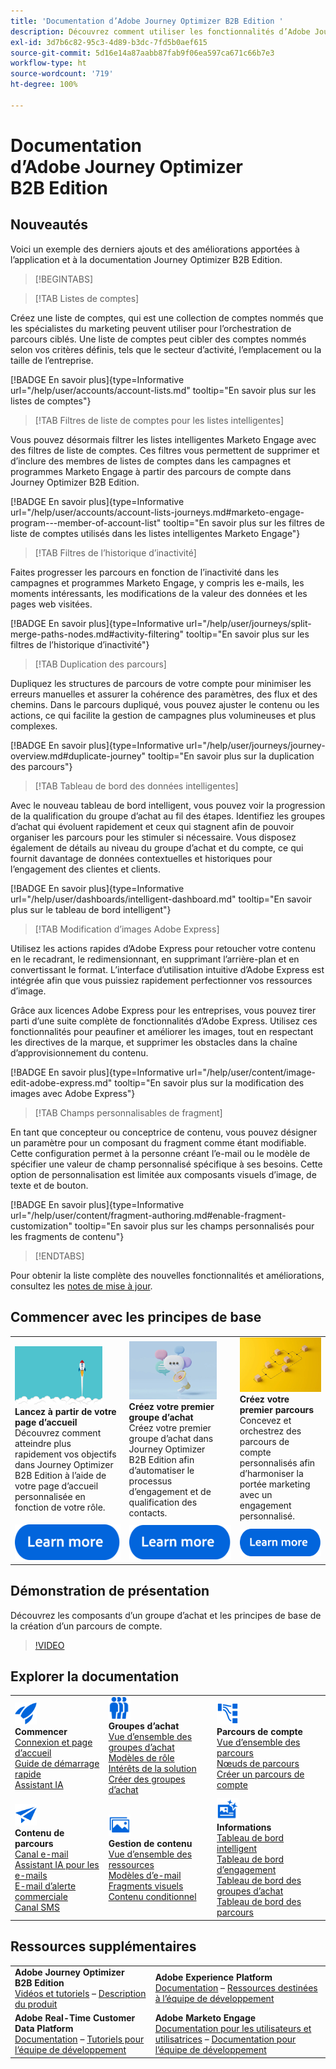 ```yaml
---
title: 'Documentation d’Adobe Journey Optimizer B2B Edition '
description: Découvrez comment utiliser les fonctionnalités d’Adobe Journey Optimizer B2B Edition pour orchestrer des parcours de compte et de groupe d’achat à l’aide de l’IA générative intégrée et d’une automatisation de pointe.
exl-id: 3d7b6c82-95c3-4d89-b3dc-7fd5b0aef615
source-git-commit: 5d16e14a87aabb87fab9f06ea597ca671c66b7e3
workflow-type: ht
source-wordcount: '719'
ht-degree: 100%

---
```


# Documentation d’Adobe Journey Optimizer B2B Edition 

## Nouveautés

Voici un exemple des derniers ajouts et des améliorations apportées à l’application et à la documentation Journey Optimizer B2B Edition.

>[!BEGINTABS]

>[!TAB Listes de comptes]

Créez une liste de comptes, qui est une collection de comptes nommés que les spécialistes du marketing peuvent utiliser pour l’orchestration de parcours ciblés. Une liste de comptes peut cibler des comptes nommés selon vos critères définis, tels que le secteur d’activité, l’emplacement ou la taille de l’entreprise.

[!BADGE En savoir plus]{type=Informative url="/help/user/accounts/account-lists.md" tooltip="En savoir plus sur les listes de comptes"}

>[!TAB Filtres de liste de comptes pour les listes intelligentes]

Vous pouvez désormais filtrer les listes intelligentes Marketo Engage avec des filtres de liste de comptes. Ces filtres vous permettent de supprimer et d’inclure des membres de listes de comptes dans les campagnes et programmes Marketo Engage à partir des parcours de compte dans Journey Optimizer B2B Edition.

[!BADGE En savoir plus]{type=Informative url="/help/user/accounts/account-lists-journeys.md#marketo-engage-program---member-of-account-list" tooltip="En savoir plus sur les filtres de liste de comptes utilisés dans les listes intelligentes Marketo Engage"}

>[!TAB Filtres de l’historique d’inactivité]

Faites progresser les parcours en fonction de l’inactivité dans les campagnes et programmes Marketo Engage, y compris les e-mails, les moments intéressants, les modifications de la valeur des données et les pages web visitées.

[!BADGE En savoir plus]{type=Informative url="/help/user/journeys/split-merge-paths-nodes.md#activity-filtering" tooltip="En savoir plus sur les filtres de l’historique d’inactivité"}

>[!TAB Duplication des parcours]

Dupliquez les structures de parcours de votre compte pour minimiser les erreurs manuelles et assurer la cohérence des paramètres, des flux et des chemins. Dans le parcours dupliqué, vous pouvez ajuster le contenu ou les actions, ce qui facilite la gestion de campagnes plus volumineuses et plus complexes.

[!BADGE En savoir plus]{type=Informative url="/help/user/journeys/journey-overview.md#duplicate-journey" tooltip="En savoir plus sur la duplication des parcours"}

>[!TAB Tableau de bord des données intelligentes]

Avec le nouveau tableau de bord intelligent, vous pouvez voir la progression de la qualification du groupe d’achat au fil des étapes. Identifiez les groupes d’achat qui évoluent rapidement et ceux qui stagnent afin de pouvoir organiser les parcours pour les stimuler si nécessaire. Vous disposez également de détails au niveau du groupe d’achat et du compte, ce qui fournit davantage de données contextuelles et historiques pour l’engagement des clientes et clients.

[!BADGE En savoir plus]{type=Informative url="/help/user/dashboards/intelligent-dashboard.md" tooltip="En savoir plus sur le tableau de bord intelligent"}

>[!TAB Modification d’images Adobe Express]

Utilisez les actions rapides d’Adobe Express pour retoucher votre contenu en le recadrant, le redimensionnant, en supprimant l’arrière-plan et en convertissant le format. L’interface d’utilisation intuitive d’Adobe Express est intégrée afin que vous puissiez rapidement perfectionner vos ressources d’image.

Grâce aux licences Adobe Express pour les entreprises, vous pouvez tirer parti d’une suite complète de fonctionnalités d’Adobe Express. Utilisez ces fonctionnalités pour peaufiner et améliorer les images, tout en respectant les directives de la marque, et supprimer les obstacles dans la chaîne d’approvisionnement du contenu.

[!BADGE En savoir plus]{type=Informative url="/help/user/content/image-edit-adobe-express.md" tooltip="En savoir plus sur la modification des images avec Adobe Express"}

>[!TAB Champs personnalisables de fragment]

En tant que concepteur ou conceptrice de contenu, vous pouvez désigner un paramètre pour un composant du fragment comme étant modifiable. Cette configuration permet à la personne créant l’e-mail ou le modèle de spécifier une valeur de champ personnalisé spécifique à ses besoins. Cette option de personnalisation est limitée aux composants visuels d’image, de texte et de bouton.

[!BADGE En savoir plus]{type=Informative url="/help/user/content/fragment-authoring.md#enable-fragment-customization" tooltip="En savoir plus sur les champs personnalisés pour les fragments de contenu"}

>[!ENDTABS]

Pour obtenir la liste complète des nouvelles fonctionnalités et améliorations, consultez les [notes de mise à jour](../user/release-notes/release-notes.md). <!-- Stay up-to-date with the latest changes in our documentation by visiting the [documentation updates page](using/rn/documentation-updates.md).-->

## Commencer avec les principes de base

<table style="table-layout:fixed">
  <tr style="border: 0;">
    <td>
    <a href="home-page.md"><img width="140px" src="./assets/launch.png" alt="Lancement de l’utilisation des produits"></a>
    <div><strong>Lancez à partir de votre page d’accueil</strong><br/>Découvrez comment atteindre plus rapidement vos objectifs dans Journey Optimizer B2B Edition à l’aide de votre page d’accueil personnalisée en fonction de votre rôle.</div>
    </td>
      <td>
    <a href="buying-groups/buying-groups-overview.md"><img width="140px" src="./assets/communication.png" alt="Groupes d’achat"></a>
    <div><strong>Créez votre premier groupe d’achat</strong><br/>Créez votre premier groupe d’achat dans Journey Optimizer B2B Edition afin d’automatiser le processus d’engagement et de qualification des contacts.</div>
    </td>
    <td>
    <a href="journeys/journey-overview.md"><img width="140px" src="./assets/flow.png" alt="Parcours de compte"></a>
    <div><strong>Créez votre premier parcours</strong><br/>Concevez et orchestrez des parcours de compte personnalisés afin d’harmoniser la portée marketing avec un engagement personnalisé. 
    </div>
    </td>
  </tr>
  <tr style="border: 0;">
    <td align="center"><a href="home-page.md"><img src="../assets/learn-more.svg" alt="En savoir plus"></a></td>
    <td align="center"><a href="buying-groups/buying-groups-overview.md"><img src="../assets/learn-more.svg" alt="En savoir plus"></a></td>
    <td align="center"><a href="journeys/journey-overview.md"><img src="../assets/learn-more.svg" alt="En savoir plus"></a></td>
    </tr>
</table>

## Démonstration de présentation

Découvrez les composants d’un groupe d’achat et les principes de base de la création d’un parcours de compte.

>[!VIDEO](https://video.tv.adobe.com/v/3432054?quality=12)

## Explorer la documentation

<table style="table-layout:auto">
  <tr style="border: 0;">
    <td>
      <img src="../assets/do-not-localize/icon-quick-start.svg" width="35px" alt="Commencer"><br/>
      <strong>Commencer</strong><br/><a href="home-page.md">Connexion et page d’accueil</a><br/><a href="./start/get-started.md">Guide de démarrage rapide</a> <br/><a href="./ai-assistant/ai-assistant-overview.md">Assistant IA</a>
    </td>
    <!--
    <td>
      <img src="../assets/do-not-localize/icon-configure.svg" width="35px"><br/>
      <strong>Configuration<br/>administration</strong><br/><a href="using/configuration/channel-surfaces.md">Channel surfaces</a> - <a href="using/configuration/about-data-sources-events-actions.md">Configure journeys</a>  - <a href="using/administration/permissions-overview.md">Access control</a> - <a href="using/administration/sandboxes.md">Sandboxes management</a>
    </td> -->
    <td>
      <img src="../assets/do-not-localize/icon_audience.svg" width="35px" alt="Groupes d’achat"><br/>
      <strong>Groupes d’achat</strong><br/><a href="./buying-groups/buying-groups-overview.md">Vue d’ensemble des groupes d’achat</a><br/><a href="./buying-groups/buying-groups-role-templates.md">Modèles de rôle</a><br/><a href="./buying-groups/solution-interests.md">Intérêts de la solution</a><br/><a href="./buying-groups/buying-groups-create.md">Créer des groupes d’achat</a>
    </td>
    <td>
      <img src="../assets/do-not-localize/icon-paths.svg" width="35px" alt="Parcours de compte"><br/>
      <strong>Parcours de compte</strong><br/><a href="./journeys/journey-overview.md">Vue d’ensemble des parcours</a><br/><a href="./journeys/journey-nodes.md">Nœuds de parcours </a><br/><a href="./journeys/journey-overview.md#create-an-account-journey">Créer un parcours de compte</a>
    </td>
  </tr>
  <tr style="border: 0;">
    <td>
      <img src="../assets/do-not-localize/icon-campaign.svg" width="35px" alt="Contenu de parcours"><br/>
      <strong>Contenu de parcours</strong><br/><a href="./content/add-email.md">Canal e-mail</a><br/><a href="./content/ai-assistant-emails.md">Assistant IA pour les e-mails</a><br/><a href="./content/sales-alert-email.md">E-mail d’alerte commerciale</a><br/><a href="./content/sms-authoring.md">Canal SMS</a>
    </td>
        <td>
      <img src="../assets/do-not-localize/icon_assets.svg" width="35px" alt="Gestion de contenu"><br/>
      <strong>Gestion de contenu</strong><br/><a href="./content/assets-overview.md">Vue d’ensemble des ressources</a><br/><a href="./content/email-templates.md">Modèles d’e-mail</a><br/><a href="./content/fragments.md">Fragments visuels</a><br/><a href="./content/conditional-content.md">Contenu conditionnel</a>
    </td>
    <td>
      <img src="../assets/do-not-localize/icon-offer.svg" width="35px" alt="Informations et tableaux de bord"><br/>
      <strong>Informations</strong><br/><a href="./dashboards/intelligent-dashboard.md">Tableau de bord intelligent</a><br/><a href="./dashboards/engagement-dashboard.md">Tableau de bord d’engagement</a><br/><a href="./dashboards/buying-groups-dashboard.md">Tableau de bord des groupes d’achat</a><br/><a href="./dashboards/journeys-dashboard.md">Tableau de bord des parcours</a>
    </td>

</tr>
</table>

## Ressources supplémentaires

<table style="table-layout:fixed"><tr style="border: 0;">
<tr><td><strong>Adobe Journey Optimizer B2B Edition</strong><br/>
<a href="https://experienceleague.adobe.com/fr/docs/journey-optimizer-b2b-learn/tutorials/overview" target="_blank">Vidéos et tutoriels</a> – <a href="https://helpx.adobe.com/legal/product-descriptions/adobe-journey-optimizer-b2b.html" target="_blank">Description du produit</a> <!-- - <a href="https://www.adobe.com/content/dam/cc/en/security/pdfs/AJO_SecurityOverview.pdf" target="_blank">Security overview (PDF)</a> - <a href="https://developer.adobe.com/journey-optimizer-apis/" target="_blank">APIs reference</a> - <a href="https://experienceleague.adobe.com/tools/ajo-schemas/schema-dictionary.html" target="_blank">Journey Optimizer Schema Dictionary</a> -->
</td>
<td><strong>Adobe Experience Platform</strong><br/>
<a href="https://experienceleague.adobe.com/fr/docs/experience-platform/landing/home" target="_blank">Documentation</a> – <a href="https://business.adobe.com/fr/products/experience-platform/documentation-and-developer-resources.html" target="_blank">Ressources destinées à l’équipe de développement</a>
</td></tr>
<tr><td><strong>Adobe Real-Time Customer Data Platform</strong><br/>
<a href="https://experienceleague.adobe.com/fr/docs/experience-platform/rtcdp/home" target="_blank">Documentation</a> – <a href="https://experienceleague.adobe.com/fr/docs/platform-learn/getting-started-for-data-architects-and-data-engineers/overview" target="_blank">Tutoriels pour l’équipe de développement</a>
</td><td><strong>Adobe Marketo Engage</strong><br/>
<a href="https://experienceleague.adobe.com/fr/docs/marketo/using/home" target="_blank">Documentation pour les utilisateurs et utilisatrices</a> – <a href="https://experienceleague.adobe.com/fr/docs/marketo-developer/marketo/home" target="_blank">Documentation pour l’équipe de développement</a>
</td>
</tr></table>

